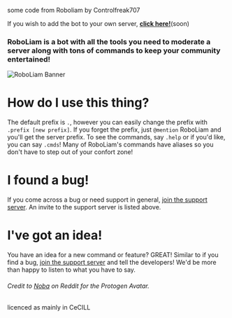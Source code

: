 some code from Roboliam by Controlfreak707
 
If you wish to add the bot to your own server, [**click here!**]()(soon)

### RoboLiam is a bot with all the tools you need to moderate a server along with tons of commands to keep your community entertained!

![RoboLiam Banner]()

# How do I use this thing?
The default prefix is `.`, however you can easily change the prefix with `.prefix [new prefix]`. If you forget the prefix, just `@mention` RoboLiam and you'll get the server prefix. To see the commands, say `.help` or if you'd like, you can say `.cmds`! Many of RoboLiam's commands have aliases so you don't have to step out of your confort zone!

# I found a bug!
If you come across a bug or need support in general, [join the support server](https://discord.gg/fssWDHY5Kb). An invite to the support server is listed above.

# I've got an idea!
You have an idea for a new command or feature? GREAT! Similar to if you find a bug, [join the support server](https://discord.gg/fssWDHY5Kb) and tell the developers! We'd be more than happy to listen to what you have to say.

###### Credit to [Noba](https://www.reddit.com/user/N0ba/) on Reddit for the Protogen Avatar.

licenced as mainly in CeCILL
